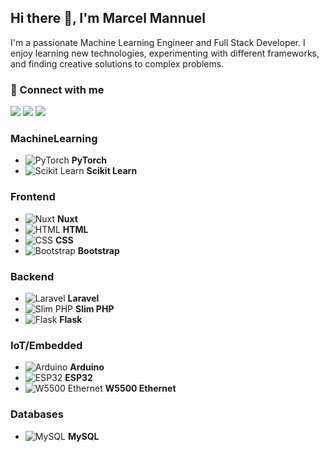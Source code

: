 ## Hi there 👋, I'm Marcel Mannuel

I'm a passionate Machine Learning Engineer and Full Stack Developer. I enjoy learning new technologies, experimenting with different frameworks, and finding creative solutions to complex problems.

<div align="">
  <h3>💼 Connect with me</h3>
  <a href="https://wa.me/+62895376449523"/><img src="https://img.shields.io/badge/Whatsapp-5ad46b.svg?&style=for-the-badge&logo=whatsapp&logoColor=white" /></a>
  <a href="https://www.linkedin.com/in/marcel-mannuel/"><img src="https://img.shields.io/badge/LinkedIn-blue?style=for-the-badge&logo=linkedin&logoColor=white" /></a>
  <a href="mailto:mannuelmarcel@gmail.com"><img src="https://img.shields.io/badge/GMAIL-ec463c?style=for-the-badge&logo=gmail&logoColor=white" /></a>
</div>

### **MachineLearning**

- ![PyTorch](https://img.shields.io/badge/PyTorch-EE4C2C?style=for-the-badge&logo=pytorch&logoColor=white) **PyTorch**
- ![Scikit Learn](https://img.shields.io/badge/scikit%20learn-F7931E?style=for-the-badge&logo=scikit-learn&logoColor=white) **Scikit Learn**


### **Frontend**

- ![Nuxt](https://img.shields.io/badge/-Nuxt-4ADE80?style=flat&logo=nuxt&logoColor=white) **Nuxt**
- ![HTML](https://img.shields.io/badge/-HTML5-E34F26?style=flat&logo=html5&logoColor=white) **HTML**
- ![CSS](https://img.shields.io/badge/-CSS3-1572B6?style=flat&logo=css3&logoColor=white) **CSS**
- ![Bootstrap](https://img.shields.io/badge/-Bootstrap-563D7C?style=flat&logo=bootstrap&logoColor=white) **Bootstrap**

### **Backend**

-  ![Laravel](https://img.shields.io/badge/-Laravel-EF3E3E?style=flat&logo=laravel&logoColor=white) **Laravel**
-  ![Slim PHP](https://img.shields.io/badge/-Slim_PHP-6C6C6C?style=flat&logo=php&logoColor=white) **Slim PHP**
-  ![Flask](https://img.shields.io/badge/Flask-000000?style=for-the-badge&logo=Flask&logoColor=white) **Flask**

### **IoT/Embedded**

- ![Arduino](https://img.shields.io/badge/-Arduino-00979D?style=flat&logo=arduino&logoColor=white) **Arduino**
- ![ESP32](https://img.shields.io/badge/-ESP32-2C3E50?style=flat&logo=esphome&logoColor=white) **ESP32**
- ![W5500 Ethernet](https://img.shields.io/badge/-W5500_Ethernet-005571?style=flat&logo=internet&logoColor=white) **W5500 Ethernet**

### **Databases**

- ![MySQL](https://img.shields.io/badge/-MySQL-4479A1?style=flat&logo=mysql&logoColor=white) **MySQL**

